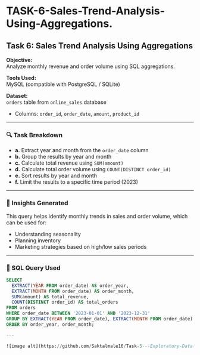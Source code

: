 # TASK-6-Sales-Trend-Analysis-Using-Aggregations.
## Task 6: Sales Trend Analysis Using Aggregations

**Objective:**  
Analyze monthly revenue and order volume using SQL aggregations.

**Tools Used:**  
MySQL (compatible with PostgreSQL / SQLite)

**Dataset:**  
`orders` table from `online_sales` database  
- Columns: `order_id`, `order_date`, `amount`, `product_id`

---

### 🔍 Task Breakdown

- **a.** Extract year and month from the `order_date` column
- **b.** Group the results by year and month
- **c.** Calculate total revenue using `SUM(amount)`
- **d.** Calculate total order volume using `COUNT(DISTINCT order_id)`
- **e.** Sort results by year and month
- **f.** Limit the results to a specific time period (2023)

---

### 🧠 Insights Generated

This query helps identify monthly trends in sales and order volume, which can be used for:
- Understanding seasonality
- Planning inventory
- Marketing strategies based on high/low sales periods

---

### 🧾 SQL Query Used

```sql
SELECT
  EXTRACT(YEAR FROM order_date) AS order_year,
  EXTRACT(MONTH FROM order_date) AS order_month,
  SUM(amount) AS total_revenue,
  COUNT(DISTINCT order_id) AS total_orders
FROM orders
WHERE order_date BETWEEN '2023-01-01' AND '2023-12-31'
GROUP BY EXTRACT(YEAR FROM order_date), EXTRACT(MONTH FROM order_date)
ORDER BY order_year, order_month;

---

![image alt](https://github.com/Saktalmale16/Task-5---Exploratory-Data-Analysis-EDA-/blob/main/Histoplot.PNG)
